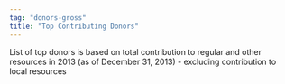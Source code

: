 ```yaml
---
tag: "donors-gross"
title: "Top Contributing Donors"
---
```


<p class='heading-desc'>
	List of top donors is based on total contribution to regular and other resources in 2013 (as of December 31, 2013) - excluding contribution to local resources
</p>
